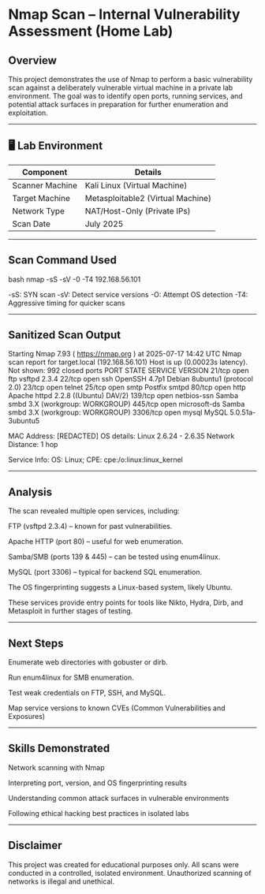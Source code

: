# Nmap Scan – Internal Vulnerability Assessment (Home Lab)

## Overview

This project demonstrates the use of Nmap to perform a basic vulnerability scan against a deliberately vulnerable virtual machine in a private lab environment. The goal was to identify open ports, running services, and potential attack surfaces in preparation for further enumeration and exploitation.

---

## 🖥️ Lab Environment

| Component        | Details                           |
|------------------|-----------------------------------|
| Scanner Machine  | Kali Linux (Virtual Machine)      |
| Target Machine   | Metasploitable2 (Virtual Machine) |
| Network Type     | NAT/Host-Only (Private IPs)       |
| Scan Date        | July 2025                         |

---

## Scan Command Used

bash nmap -sS -sV -0 -T4 192.168.56.101

-sS: SYN scan
-sV: Detect service versions 
-O: Attempt OS detection
-T4: Aggressive timing for quicker scans

---

## Sanitized Scan Output

Starting Nmap 7.93 ( https://nmap.org ) at 2025-07-17 14:42 UTC
Nmap scan report for target.local (192.168.56.101)
Host is up (0.00023s latency).
Not shown: 992 closed ports
PORT     STATE SERVICE     VERSION
21/tcp   open  ftp         vsftpd 2.3.4
22/tcp   open  ssh         OpenSSH 4.7p1 Debian 8ubuntu1 (protocol 2.0)
23/tcp   open  telnet
25/tcp   open  smtp        Postfix smtpd
80/tcp   open  http        Apache httpd 2.2.8 ((Ubuntu) DAV/2)
139/tcp  open  netbios-ssn Samba smbd 3.X (workgroup: WORKGROUP)
445/tcp  open  microsoft-ds Samba smbd 3.X (workgroup: WORKGROUP)
3306/tcp open  mysql       MySQL 5.0.51a-3ubuntu5

MAC Address: [REDACTED]
OS details: Linux 2.6.24 - 2.6.35
Network Distance: 1 hop

Service Info: OS: Linux; CPE: cpe:/o:linux:linux_kernel

---

## Analysis

The scan revealed multiple open services, including:

FTP (vsftpd 2.3.4) – known for past vulnerabilities.

Apache HTTP (port 80) – useful for web enumeration.

Samba/SMB (ports 139 & 445) – can be tested using enum4linux.

MySQL (port 3306) – typical for backend SQL enumeration.

The OS fingerprinting suggests a Linux-based system, likely Ubuntu.

These services provide entry points for tools like Nikto, Hydra, Dirb, and Metasploit in further stages of testing.

---

## Next Steps

Enumerate web directories with gobuster or dirb.

Run enum4linux for SMB enumeration.

Test weak credentials on FTP, SSH, and MySQL.

Map service versions to known CVEs (Common Vulnerabilities and Exposures)

---

## Skills Demonstrated

Network scanning with Nmap

Interpreting port, version, and OS fingerprinting results

Understanding common attack surfaces in vulnerable environments

Following ethical hacking best practices in isolated labs

---

##  Disclaimer

This project was created for educational purposes only. All scans were conducted in a controlled, isolated environment. Unauthorized scanning of networks is illegal and unethical.

